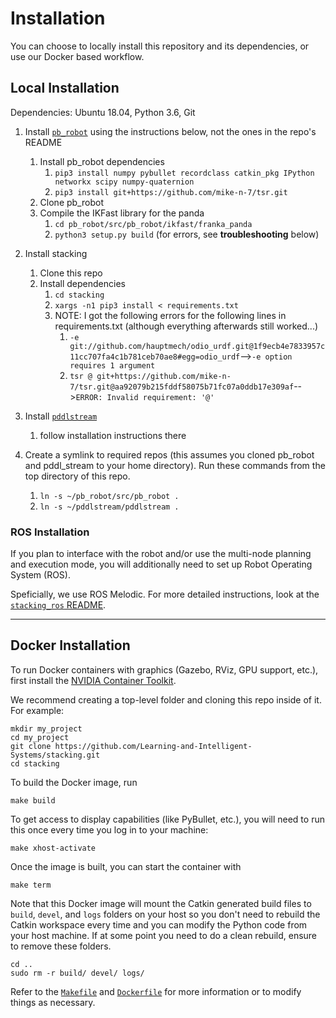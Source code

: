 # Installation
You can choose to locally install this repository and its dependencies, or use our Docker based workflow.

## Local Installation

Dependencies: Ubuntu 18.04, Python 3.6, Git

1. Install [`pb_robot`](https://github.com/mike-n-7/pb_robot) using the instructions below, not the ones in the repo's README
    1. Install pb_robot dependencies
        1. ```pip3 install numpy pybullet recordclass catkin_pkg IPython networkx scipy numpy-quaternion```
        2. ```pip3 install git+https://github.com/mike-n-7/tsr.git```
    2. Clone pb_robot
    3. Compile the IKFast library for the panda
        1. ```cd pb_robot/src/pb_robot/ikfast/franka_panda```
        2. ```python3 setup.py build``` (for errors, see **troubleshooting** below)
2. Install stacking
    1. Clone this repo
    1. Install dependencies
        1. ```cd stacking```
        2. ```xargs -n1 pip3 install < requirements.txt```
        3. NOTE: I got the following errors for the following lines in requirements.txt (although everything afterwards still worked...)
            1. ```-e git://github.com/hauptmech/odio_urdf.git@1f9ecb4e7833957c11cc707fa4c1b781ceb70ae8#egg=odio_urdf```-->```-e option requires 1 argument```
            2. ```tsr @ git+https://github.com/mike-n-7/tsr.git@aa92079b215fddf58075b71fc07a0ddb17e309af```-->```ERROR: Invalid requirement: '@'```
            
3. Install [`pddlstream`](https://github.com/caelan/pddlstream) 
    1. follow installation instructions there
4. Create a symlink to required repos (this assumes you cloned pb_robot and pddl_stream to your home directory). Run these commands from the top directory of this repo.
    1. ```ln -s ~/pb_robot/src/pb_robot .```
    2. ```ln -s ~/pddlstream/pddlstream .```

### ROS Installation
If you plan to interface with the robot and/or use the multi-node planning and execution mode, you will additionally need to set up Robot Operating System (ROS). 

Speficially, we use ROS Melodic. For more detailed instructions, look at the [`stacking_ros` README](../stacking_ros/README.md).

---

## Docker Installation

To run Docker containers with graphics (Gazebo, RViz, GPU support, etc.), first install the [NVIDIA Container Toolkit](https://github.com/NVIDIA/nvidia-docker).

We recommend creating a top-level folder and cloning this repo inside of it. For example:

```
mkdir my_project
cd my_project
git clone https://github.com/Learning-and-Intelligent-Systems/stacking.git
cd stacking
```

To build the Docker image, run 

``` 
make build
```

To get access to display capabilities (like PyBullet, etc.), you will need to run this once every time you log in to your machine:

```
make xhost-activate
```

Once the image is built, you can start the container with

```
make term
```

Note that this Docker image will mount the Catkin generated build files to `build`, `devel`, and `logs` folders on your host so you don't need to rebuild the Catkin workspace every time and you can modify the Python code from your host machine. If at some point you need to do a clean rebuild, ensure to remove these folders.

```
cd ..
sudo rm -r build/ devel/ logs/
```

Refer to the [`Makefile`](../Makefile) and [`Dockerfile`](../Dockerfile) for more information or to modify things as necessary.